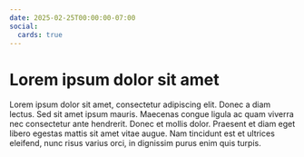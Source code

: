 ```yaml
---
date: 2025-02-25T00:00:00-07:00
social:
  cards: true
---
```


# Lorem ipsum dolor sit amet

Lorem ipsum dolor sit amet, consectetur adipiscing elit. Donec a diam lectus. Sed sit amet ipsum mauris. Maecenas congue ligula ac quam viverra nec consectetur ante hendrerit. Donec et mollis dolor. Praesent et diam eget libero egestas mattis sit amet vitae augue. Nam tincidunt est et ultrices eleifend, nunc risus varius orci, in dignissim purus enim quis turpis.